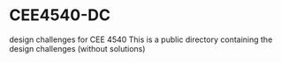 # CEE4540-DC
design challenges for CEE 4540
This is a public directory containing the design challenges (without solutions)
